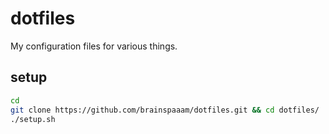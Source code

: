 # dotfiles
My configuration files for various things.

## setup
```bash
cd
git clone https://github.com/brainspaaam/dotfiles.git && cd dotfiles/
./setup.sh
```
